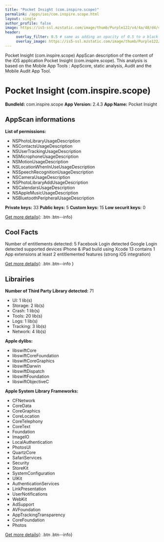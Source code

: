 ```yaml
---
title: "Pocket Insight (com.inspire.scope)"
permalink: /apps/ios/com.inspire.scope.html
layout: single
author_profile: false
image: https://is5-ssl.mzstatic.com/image/thumb/Purple122/v4/4a/48/d4/4a48d46b-2082-25ce-654e-da1bf777832a/AppIcon-0-0-1x_U007emarketing-0-0-0-7-0-0-sRGB-0-0-0-GLES2_U002c0-512MB-85-220-0-0.png/512x512bb.jpg
header: 
     overlay_filter: 0.5 # same as adding an opacity of 0.5 to a black background
     overlay_image: https://is5-ssl.mzstatic.com/image/thumb/Purple122/v4/4a/48/d4/4a48d46b-2082-25ce-654e-da1bf777832a/AppIcon-0-0-1x_U007emarketing-0-0-0-7-0-0-sRGB-0-0-0-GLES2_U002c0-512MB-85-220-0-0.png/512x512bb.jpg
---
```

Pocket Insight (com.inspire.scope) AppScan description of the content of the iOS application Pocket Insight (com.inspire.scope). This analysis is based on the Mobile App Tools : AppScore, static analysis, Audit and the Mobile Audit App Tool.

# Pocket Insight (com.inspire.scope)

**BundleId:** com.inspire.scope
**App Version:** 2.4.3
**App Name:** Pocket Insight


## AppScan informations 

**List of permissions:** 
- NSPhotoLibraryUsageDescription
- NSContactsUsageDescription
- NSUserTrackingUsageDescription
- NSMicrophoneUsageDescription
- NSMotionUsageDescription
- NSLocationWhenInUseUsageDescription
- NSSpeechRecognitionUsageDescription
- NSCameraUsageDescription
- NSPhotoLibraryAddUsageDescription
- NSCalendarsUsageDescription
- NSAppleMusicUsageDescription
- NSBluetoothPeripheralUsageDescription
  
  
**Private keys:** 33
**Public keys:** 5
**Custom keys:** 15
**Low securit keys:** 0
  
[Get more details](/pricing.html){: .btn .btn--info}

## Cool Facts

Number of entitlements detected: 5
Facebook Login detected
Google Login detected
supported devices iPhone & iPad
build using Xcode 13
contains 1 App extensions
at least 2 entitlemented features (strong iOS integration)
  
[Get more details](/pricing.html){: .btn .btn--info }

## Librairies 
**Number of Third Party Library detected:** 71
- UI: 1 lib(s)
- Storage: 2 lib(s)
- Crash: 1 lib(s)
- Tools: 20 lib(s)
- Logs: 1 lib(s)
- Tracking: 3 lib(s)
- Network: 4 lib(s)


**Apple dylibs:**
- libswiftCore
- libswiftCoreFoundation
- libswiftCoreGraphics
- libswiftDarwin
- libswiftDispatch
- libswiftFoundation
- libswiftObjectiveC


**Apple System Library Frameworks:**
- CFNetwork
- CoreData
- CoreGraphics
- CoreLocation
- CoreTelephony
- CoreText
- Foundation
- ImageIO
- LocalAuthentication
- PhotosUI
- QuartzCore
- SafariServices
- Security
- StoreKit
- SystemConfiguration
- UIKit
- AuthenticationServices
- LinkPresentation
- UserNotifications
- WebKit
- AdSupport
- AVFoundation
- AppTrackingTransparency
- CoreFoundation
- Photos


  
[Get more details](/pricing.html){: .btn .btn--info}

